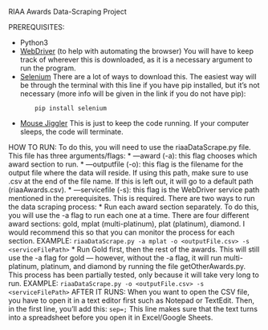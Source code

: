 RIAA Awards Data-Scraping Project

PREREQUISITES:
  * Python3
  * [WebDriver](https://www.selenium.dev/documentation/webdriver/getting_started/install_drivers/) (to help with automating the browser)
      You will have to keep track of wherever this is downloaded, as it is a
      necessary argument to run the program.
  * [Selenium](https://pypi.org/project/selenium/)
      There are a lot of ways to download this. The easiest way will be through
      the terminal with this line if you have pip installed, but it’s not
      necessary (more info will be given in the link if you do not have pip):
      ```
          pip install selenium
      ```
  * [Mouse Jiggler](http://www.sticksoftware.com/software/Jiggler.html)
      This is just to keep the code running. If your computer sleeps,
      the code will terminate.

HOW TO RUN:
  To do this, you will need to use the riaaDataScrape.py file. This file has
  three arguments/flags:
    *  —award (-a): this flag chooses which award section to run.
    *  —outputfile (-o): this flag is the filename for the output file
                        where the data will reside. If using this path, make
                        sure to use .csv at the end of the file name. If this
                        is left out, it will go to a default path (riaaAwards.csv).
    *  —servicefile (-s): this flag is the WebDriver service path mentioned in the
                        prerequisites. This is required.
  There are two ways to run the data scraping process:
    * Run each award section separately. To do this, you will use the -a flag
    to run each one at a time. There are four different award
    sections: gold, mplat (multi-platinum), plat (platinum), diamond.
    I would recommend this so that you can monitor the process for each section.
        EXAMPLE:
          ```
            riaaDataScrape.py -a mplat -o <outputFile.csv> -s <serviceFilePath>
          ```
    * Run Gold first, then the rest of the awards. This will still use the -a
    flag for gold  — however, without the -a flag, it will run multi-platinum,
    platinum, and diamond by running the file getOtherAwards.py. This process
    has been partially tested, only because it will take very long to run.
      EXAMPLE:
        ```
          riaaDataScrape.py -o <outputFile.csv> -s <serviceFilePath>
        ```
AFTER IT RUNS:
  When you want to open the CSV file, you have to open it in a text editor
  first such as Notepad or TextEdit. Then, in the first line, you’ll add this:
	       ```
            sep=;
         ```
  This line makes sure that the text turns into a spreadsheet before you open
  it in Excel/Google Sheets.
